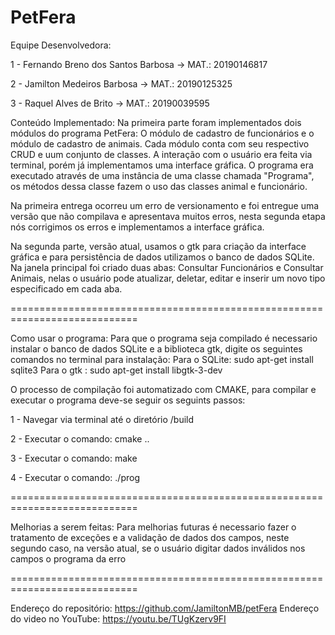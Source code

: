<h1>PetFera</h1>
  

Equipe Desenvolvedora:

1 - Fernando Breno dos Santos Barbosa -> MAT.: 20190146817

2 - Jamilton Medeiros Barbosa -> MAT.: 20190125325

3 - Raquel Alves de Brito -> MAT.: 20190039595


Conteúdo Implementado:
Na primeira parte foram implementados dois módulos do programa PetFera: O módulo de cadastro de 
funcionários e o módulo de cadastro de animais. Cada módulo conta com seu respectivo
CRUD e uum conjunto de classes. A interação com o usuário era feita via
terminal, porém já implementamos uma interface gráfica. O programa
era executado através de uma instância de uma classe chamada "Programa", os métodos
dessa classe fazem o uso das classes animal e funcionário.

Na primeira entrega ocorreu um erro de versionamento e foi entregue uma versão que não
compilava e apresentava muitos erros, nesta segunda etapa nós corrigimos os erros e implementamos 
a interface gráfica.

Na segunda parte, versão atual, usamos o gtk para criação da interface gráfica e para persistência de 
dados utilizamos o banco de dados SQLite. Na janela principal foi criado duas abas: Consultar Funcionários
e Consultar Animais, nelas o usuário pode atualizar, deletar, editar e inserir um novo tipo especificado 
em cada aba.

============================================================================


Como usar o programa:
Para que o programa seja compilado é necessario instalar o banco de dados SQLite e a biblioteca gtk, digite os seguintes comandos no terminal para instalação:
Para o SQLite: sudo apt-get install sqlite3
Para o gtk : sudo apt-get install libgtk-3-dev

O processo de compilação foi automatizado com CMAKE, para compilar e executar
o programa deve-se seguir os seguints passos:

1 - Navegar via terminal até o diretório /build

2 - Executar o comando: cmake ..

3 - Executar o comando: make

4 - Executar o comando: ./prog


============================================================================

Melhorias a serem feitas: Para melhorias futuras é necessario fazer o tratamento de exceções e a validação de dados dos campos, neste segundo caso, na versão atual, se o usuário digitar dados inválidos nos campos o programa da erro

============================================================================

Endereço do repositório:
https://github.com/JamiltonMB/petFera
Endereço do video no YouTube:
https://youtu.be/TUgKzerv9FI

